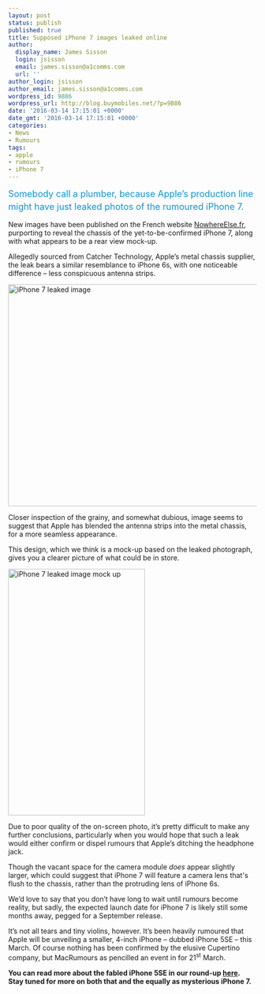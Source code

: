 ```yaml
---
layout: post
status: publish
published: true
title: Supposed iPhone 7 images leaked online
author:
  display_name: James Sisson
  login: jsisson
  email: james.sisson@a1comms.com
  url: ''
author_login: jsisson
author_email: james.sisson@a1comms.com
wordpress_id: 9886
wordpress_url: http://blog.buymobiles.net/?p=9886
date: '2016-03-14 17:15:01 +0000'
date_gmt: '2016-03-14 17:15:01 +0000'
categories:
- News
- Rumours
tags:
- apple
- rumours
- iPhone 7
---
```

<p><span class="postStandFirst" style="color: #0896d5; line-height: 26px; font-size: 18px;">Somebody call a plumber, because Apple&rsquo;s production line might have just leaked photos of the rumoured iPhone 7.</span></p>
<p>New images have been published on the French website <a href="http://www.nowhereelse.fr/iphone-7-photos-catcher-112935/">NowhereElse.fr</a>, purporting to reveal the chassis of the yet-to-be-confirmed iPhone 7, along with what appears to be a rear view mock-up.</p>
<p>Allegedly sourced from Catcher Technology, Apple&rsquo;s metal chassis supplier, the leak bears a similar resemblance to iPhone 6s, with one noticeable difference &ndash; less&nbsp;conspicuous antenna strips.</p>
<p><img class="aligncenter wp-image-9888" src="https://a1comms-blog-buymobiles.storage.googleapis.com/2016/03/photo-iphone-7-catcher.jpg" alt="iPhone 7 leaked image" width="600" height="450" /></p>
<p>Closer inspection of the grainy, and somewhat dubious, image seems to suggest that Apple has blended the antenna strips into the metal chassis, for a more seamless appearance.</p>
<p>This design, which we think is a mock-up based on the leaked photograph, gives you a clearer picture of what could be in store.</p>
<p><img class="aligncenter size-full wp-image-9891" src="https://a1comms-blog-buymobiles.storage.googleapis.com/2016/03/iPhone-7-PrePress-768x1388-567x1024.png" alt="iPhone 7 leaked image mock up" width="277" height="500" /></p>
<p>Due to poor quality of the on-screen photo, it&rsquo;s pretty difficult to make any further conclusions, particularly when you would hope that such a leak would either confirm or dispel rumours that Apple&rsquo;s ditching the headphone jack.</p>
<p>Though the vacant space for the camera module <em>does </em>appear slightly larger, which could suggest that iPhone 7&nbsp;will feature a camera lens that's flush to the chassis, rather than the protruding lens of iPhone 6s.</p>
<p>We&rsquo;d love to say that you don&rsquo;t have long to wait until rumours become reality, but sadly, the expected launch date for iPhone 7 is likely still some months away, pegged for a September release.</p>
<p>It&rsquo;s not all tears and tiny violins, however. It&rsquo;s been heavily rumoured that Apple will be unveiling a smaller, 4-inch iPhone &ndash; dubbed iPhone 5SE &ndash; this March. Of course nothing has been confirmed by the elusive Cupertino company, but MacRumours as pencilled an event in for 21<sup>st</sup> March.</p>
<p><strong>You can read more about the fabled iPhone 5SE in our round-up <a href="http://blog.buymobiles.net/news/iphone-5se-tipped-for-a-mid-march-announcement">here</a>. Stay tuned for more on both that and the equally as mysterious iPhone 7.</strong></p>
